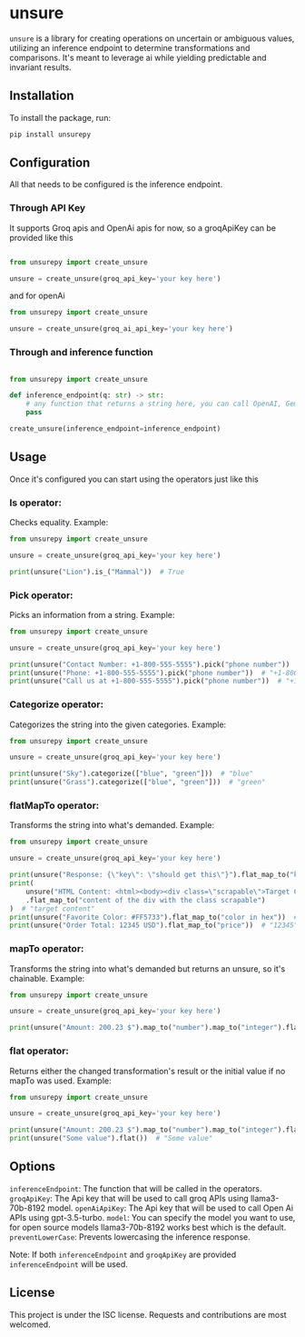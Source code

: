 # unsure

`unsure` is a library for creating operations on uncertain or ambiguous values, utilizing an inference endpoint to determine transformations and comparisons. It's meant to leverage ai while yielding predictable and invariant results.

## Installation

To install the package, run:

```bash
pip install unsurepy
```

## Configuration

All that needs to be configured is the inference endpoint.

### Through API Key

It supports Groq apis and OpenAi apis for now, so a groqApiKey can be provided like this

```python

from unsurepy import create_unsure

unsure = create_unsure(groq_api_key='your key here')

```

and for openAi

```python
from unsurepy import create_unsure

unsure = create_unsure(groq_ai_api_key='your key here')

```

### Through and inference function

```python

from unsurepy import create_unsure

def inference_endpoint(q: str) -> str:
    # any function that returns a string here, you can call OpenAI, Gemini, Claude, or your own model, just return a string
    pass

create_unsure(inference_endpoint=inference_endpoint)

```

## Usage

Once it's configured you can start using the operators just like this

### Is operator:
Checks equality. Example:

```python
from unsurepy import create_unsure

unsure = create_unsure(groq_api_key='your key here')

print(unsure("Lion").is_("Mammal"))  # True

```

### Pick operator:
Picks an information from a string. Example:

```python
from unsurepy import create_unsure

unsure = create_unsure(groq_api_key='your key here')

print(unsure("Contact Number: +1-800-555-5555").pick("phone number"))  # "+1-800-555-5555"
print(unsure("Phone: +1-800-555-5555").pick("phone number"))  # "+1-800-555-5555"
print(unsure("Call us at +1-800-555-5555").pick("phone number"))  # "+1-800-555-5555"

```

### Categorize operator:
Categorizes the string into the given categories. Example:

```python
from unsurepy import create_unsure

unsure = create_unsure(groq_api_key='your key here')

print(unsure("Sky").categorize(["blue", "green"]))  # "blue"
print(unsure("Grass").categorize(["blue", "green"]))  # "green"

```

### flatMapTo operator:
Transforms the string into what's demanded. Example:

```python
from unsurepy import create_unsure

unsure = create_unsure(groq_api_key='your key here')

print(unsure("Response: {\"key\": \"should get this\"}").flat_map_to("key's value"))  # "should get this"
print(
    unsure("HTML Content: <html><body><div class=\"scrapable\">Target Content<div></body></html>")
    .flat_map_to("content of the div with the class scrapable")
)  # "target content"
print(unsure("Favorite Color: #FF5733").flat_map_to("color in hex"))  # "#ff5733"
print(unsure("Order Total: 12345 USD").flat_map_to("price"))  # "12345"

```

### mapTo operator:
Transforms the string into what's demanded but returns an unsure, so it's chainable. Example:

```python
from unsurepy import create_unsure

unsure = create_unsure(groq_api_key='your key here')

print(unsure("Amount: 200.23 $").map_to("number").map_to("integer").flat())  # "200"
```

### flat operator:
Returns either the changed transformation's result or the initial value if no mapTo was used. Example:

```python
from unsurepy import create_unsure

unsure = create_unsure(groq_api_key='your key here')

print(unsure("Amount: 200.23 $").map_to("number").map_to("integer").flat())  # "200"
print(unsure("Some value").flat())  # "Some value"
```

## Options
`inferenceEndpoint`: The function that will be called in the operators.
`groqApiKey`: The Api key that will be used to call groq APIs using llama3-70b-8192 model.
`openAiApiKey`: The Api key that will be used to call Open Ai APIs using gpt-3.5-turbo.
`model`: You can specify the model you want to use, for open source models llama3-70b-8192 works best which is the default. 
`preventLowerCase`: Prevents lowercasing the inference response.

Note: If both `inferenceEndpoint` and `groqApiKey` are provided `inferenceEndpoint` will be used.

## License
This project is under the ISC license. Requests and contributions are most welcomed.
